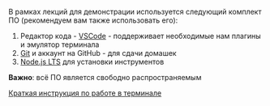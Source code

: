 В рамках лекций для демонстрации используется следующий комплект ПО (рекомендуем вам также использовать его):
1. Редактор кода - [VSCode](https://code.visualstudio.com/download) - поддерживает необходимые нам плагины и эмулятор терминала
1. [Git](https://git-scm.com/downloads) и аккаунт на GitHub - для сдачи домашек
1. [Node.js LTS](https://nodejs.org/en/download/) для установки инструментов

**Важно**: всё ПО является свободно распространяемым

[Краткая инструкция по работе в терминале](https://github.com/netology-code/ahj-homeworks/blob/master/terminal.md)
